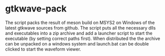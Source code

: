 # gtkwave-pack

The script packs the result of meson build on MSYS2 on Windows of the latest gtkwave sources from github. The script puts all the necessary dlls and executables into a zip archive and add a launcher script to start the executable (by setting correct paths first). When distributed the the archive can be unpacked on a windows system and launch.bat can be double clicked to start the waveform viewer.
